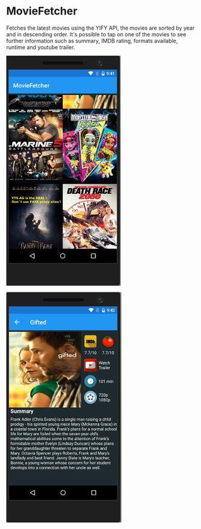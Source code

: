 # MovieFetcher
Fetches the latest movies using the YIFY API, the movies are sorted by year and in descending order. It's possible to tap on one of the movies to see further information such as summary, IMDB rating, formats available, runtime and youtube trailer.


![Main Screen of the application](screenshots/MainScreen.PNG "Main Page of the app")

![More details about a specific movie](screenshots/DetailedPage.PNG "More details about a specific movie")
